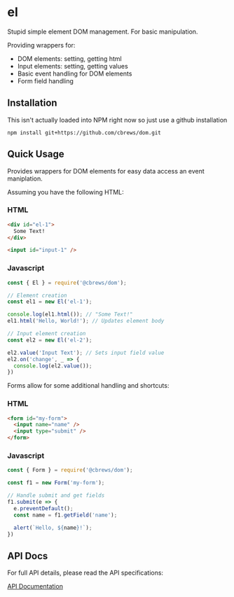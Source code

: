 # el

Stupid simple element DOM management.  For basic manipulation.

Providing wrappers for:

* DOM elements: setting, getting html
* Input elements: setting, getting values
* Basic event handling for DOM elements
* Form field handling

## Installation

This isn't actually loaded into NPM right now so just use a github installation

```
npm install git+https://github.com/cbrews/dom.git
```

## Quick Usage

Provides wrappers for DOM elements for easy data access an event maniplation.

Assuming you have the following HTML:

### HTML

```html
<div id="el-1">
  Some Text!
</div>

<input id="input-1" />
```

### Javascript

```js
const { El } = require('@cbrews/dom');

// Element creation
const el1 = new El('el-1');

console.log(el1.html()); // "Some Text!"
el1.html('Hello, World!'); // Updates element body

// Input element creation
const el2 = new El('el-2');

el2.value('Input Text'); // Sets input field value
el2.on('change', _ => {
  console.log(el2.value());
})
```

Forms allow for some additional handling and shortcuts:

### HTML

```html
<form id="my-form">
  <input name="name" />
  <input type="submit" />
</form>
```

### Javascript

```js
const { Form } = require('@cbrews/dom');

const f1 = new Form('my-form');

// Handle submit and get fields
f1.submit(e => {
  e.preventDefault();
  const name = f1.getField('name');

  alert(`Hello, ${name}!`);
})
```

## API Docs

For full API details, please read the API specifications:

[API Documentation](docs/API.md)